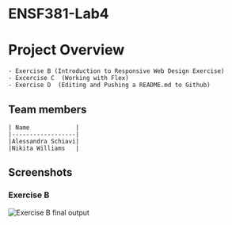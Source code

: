 # ENSF381-Lab4

# Project Overview 
    - Exercise B (Introduction to Responsive Web Design Exercise)
    - Excercise C  (Working with Flex)
    - Exercise D  (Editing and Pushing a README.md to Github)

## Team members
    | Name             |
    |------------------|
    |Alessandra Schiavi|
    |Nikita Williams   |

## Screenshots
### Exercise B
![Exercise B final output](./Group13-ExerciseB.gif)